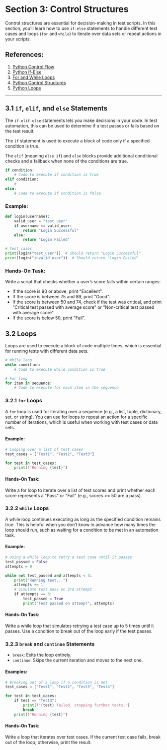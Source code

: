 # Section 3: Control Structures

Control structures are essential for decision-making in test scripts. In this section, you'll learn how to use `if-else` statements to handle different test cases and loops (`for` and `while`) to iterate over data sets or repeat actions in your scripts.

## References:
1. [Python Control Flow](https://docs.python.org/3/tutorial/controlflow.html)
2. [Python If-Else](https://www.w3schools.com/python/python_conditions.asp)
3. [For and While Loops](https://realpython.com/python-loops-iterators/)
4. [Python Control Structures](https://www.geeksforgeeks.org/decision-making-in-python/)
5. [Python Loops](https://www.programiz.com/python-programming/for-loop)

---

## 3.1 `if`, `elif`, and `else` Statements

The `if-elif-else` statements lets you make decisions in your code. In test automation, this can be used to determine if a test passes or fails based on the test result.

The `if` statement is used to execute a block of code only if a specified condition is true.

The `elif` (meaning `else if`) and `else` blocks provide additional conditional checks and a fallback when none of the conditions are true.

   ```python
   if condition:
       # Code to execute if condition is true
   elif condition:
       # 
   else:
       # Code to execute if condition is false
   ```

### Example:
   ```python
   def login(username):
       valid_user = "test_user"
       if username == valid_user:
           return "Login Successful"
       else:
           return "Login Failed"
   
   # Test cases
   print(login("test_user"))  # Should return "Login Successful"
   print(login("invalid_user"))  # Should return "Login Failed"

   ```

### Hands-On Task:

Write a script that checks whether a user’s score falls within certain ranges:
- If the score is 90 or above, print "Excellent".
- If the score is between 75 and 89, print "Good".
- If the score is between 50 and 74, check if the test was critical, and print "Critical test passed with average score" or "Non-critical test passed with average score".
- If the score is below 50, print "Fail".


## 3.2 Loops

Loops are used to execute a block of code multiple times, which is essential for running tests with different data sets.

   ```python
   # While loop
   while condition:
       # Code to execute while condition is true
   
   # For loop
   for item in sequence:
       # Code to execute for each item in the sequence
   ```

### 3.2.1 `for` Loops

A `for` loop is used for iterating over a sequence (e.g., a list, tuple, dictionary, set, or string). You can use for loops to repeat an action for a specific number of iterations, which is useful when working with test cases or data sets.

#### Example:
   ```python
   # Looping over a list of test cases
   test_cases = ["Test1", "Test2", "Test3"]
   
   for test in test_cases:
       print(f"Running {test}")  
   ```

#### Hands-On Task:

Write a for loop to iterate over a list of test scores and print whether each score represents a "Pass" or "Fail" (e.g., scores >= 50 are a pass).


### 3.2.2 `while` Loops

A while loop continues executing as long as the specified condition remains true. This is helpful when you don’t know in advance how many times the loop should run, such as waiting for a condition to be met in an automation task.

#### Example:
   ```python
   # Using a while loop to retry a test case until it passes
   test_passed = False
   attempts = 0
   
   while not test_passed and attempts < 3:
       print("Running test...")
       attempts += 1
       # Simulate test pass on 3rd attempt
       if attempts == 3:
           test_passed = True
           print("Test passed on attempt", attempts)
   ```

#### Hands-On Task:

Write a while loop that simulates retrying a test case up to 5 times until it passes. Use a condition to break out of the loop early if the test passes.


### 3.2.3 `break` and `continue` Statements

- `break`: Exits the loop entirely.
- `continue`: Skips the current iteration and moves to the next one.

#### Examples:

   ```python
   # Breaking out of a loop if a condition is met
   test_cases = ["Test1", "Test2", "Test3", "Test4"]
   
   for test in test_cases:
       if test == "Test3":
           print(f"{test} failed, stopping further tests.")
           break
       print(f"Running {test}")
   ```

#### Hands-On Task:

Write a loop that iterates over test cases. If the current test case fails, break out of the loop; otherwise, print the result.
